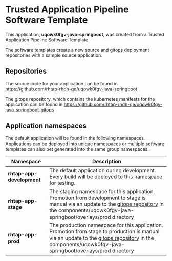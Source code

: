 # Trusted Application Pipeline Software Template

This application, **uqowk0fgv-java-springboot**, was created from a Trusted Application Pipeline Software Template.

The software templates create a new source and gitops deployment repositories with a sample source application. 

## Repositories

The source code for your application can be found in [https://github.com/rhtap-rhdh-qe/uqowk0fgv-java-springboot ](https://github.com/rhtap-rhdh-qe/uqowk0fgv-java-springboot ).
 
The gitops repository, which contains the kubernetes manifests for the application can be found in 
[https://github.com/rhtap-rhdh-qe/uqowk0fgv-java-springboot-gitops ](https://github.com/rhtap-rhdh-qe/uqowk0fgv-java-springboot-gitops ) 

## Application namespaces 

The default application will be found in the following namespaces. Applications can be deployed into unique namespaces or multiple software templates can also bet generated into the same group namespaces.  

|  Namespace   |  Description   |  
| -------- | -------- |   
| **rhtap-app-development** | The default application during development. Every build will be deployed to this namespace for testing. | 
| **rhtap-app-stage** | The staging namespace for this application. Promotion from development to stage is manual via an update to the [gitops repository](https://github.com/rhtap-rhdh-qe/uqowk0fgv-java-springboot-gitops ) in the components/uqowk0fgv-java-springboot/overlays/prod directory |  
| **rhtap-app-prod** | The production namespace for this application. Promotion from stage to production is manual via an update to the [gitops repository](https://github.com/rhtap-rhdh-qe/uqowk0fgv-java-springboot-gitops ) in the components/uqowk0fgv-java-springboot/overlays/prod directory | 